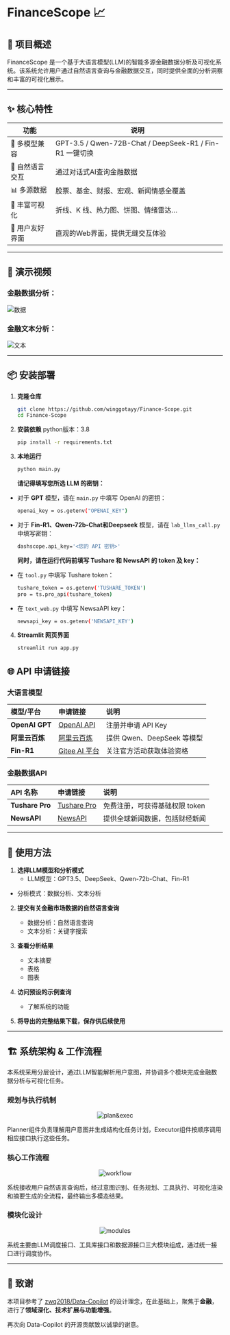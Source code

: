# FinanceScope 📈

## 🚀 项目概述

FinanceScope 是一个基于大语言模型(LLM)的智能多源金融数据分析及可视化系统。该系统允许用户通过自然语言查询与金融数据交互，同时提供全面的分析洞察和丰富的可视化展示。

---

## ✨ 核心特性

| 功能 | 说明 |
|------|------|
| 🤖 多模型兼容 | GPT-3.5 / Qwen-72B-Chat / DeepSeek-R1 / Fin-R1 一键切换 |
| 💬 自然语言交互 | 通过对话式AI查询金融数据
| 📊 多源数据 | 股票、基金、财报、宏观、新闻情感全覆盖 |
| 🎨 丰富可视化 | 折线、K 线、热力图、饼图、情绪雷达… |
| 🎯 用户友好界面 | 直观的Web界面，提供无缝交互体验 |

---

## 📸 演示视频

### 金融数据分析：
![数据](./demo1.gif) 

### 金融文本分析：
![文本](./demo2.gif) 

---

## 📦 安装部署

1. **克隆仓库**
    ```bash
    git clone https://github.com/winggotayy/Finance-Scope.git
    cd Finance-Scope
    ```

2. **安装依赖**
    python版本：3.8
    ```bash
    pip install -r requirements.txt
    ```

3. **本地运行**
    ```bash
    python main.py
    ```
    
    **请记得填写您所选 LLM 的密钥：**
  
- 对于 **GPT** 模型，请在 `main.py` 中填写 OpenAI 的密钥：
    ```bash
    openai_key = os.getenv("OPENAI_KEY")
    ```
    
- 对于 **Fin-R1、Qwen-72b-Chat和Deepseek** 模型，请在 `lab_llms_call.py` 中填写密钥：
    ```bash
    dashscope.api_key='<您的 API 密钥>'
    ```

    **同时，请在运行代码前填写 Tushare 和 NewsAPI 的 token 及 key：**

- 在 `tool.py` 中填写 Tushare token：  
    ```bash
    tushare_token = os.getenv('TUSHARE_TOKEN')
    pro = ts.pro_api(tushare_token)
    ```

- 在 `text_web.py` 中填写 NewsaAPI key：  
    ```bash
    newsapi_key = os.getenv('NEWSAPI_KEY')
    ```

4. **Streamlit 网页界面**
    ```bash
    streamlit run app.py
    ```

## 🌐 API 申请链接

### 大语言模型

| 模型/平台 | 申请链接 | 说明 |
|:---------|:---------|:-----|
| **OpenAI GPT** | [OpenAI API](https://platform.openai.com/) | 注册并申请 API Key |
| **阿里云百炼** | [阿里云百炼](https://bailian.console.aliyun.com/) | 提供 Qwen、DeepSeek 等模型 |
| **Fin-R1** | [Gitee AI 平台](https://ai.gitee.com/) | 关注官方活动获取体验资格 |

### 金融数据API

| API 名称 | 申请链接 | 说明 |
|:---------|:---------|:-----|
| **Tushare Pro** | [Tushare Pro](https://tushare.pro/) | 免费注册，可获得基础权限 token |
| **NewsAPI** | [NewsAPI](https://newsapi.org/) | 提供全球新闻数据，包括财经新闻 |

---

## 🎯 使用方法

1. **选择LLM模型和分析模式**
   - LLM模型：GPT3.5、DeepSeek、Qwen-72b-Chat、Fin-R1
  - 分析模式：数据分析、文本分析
  
2. **提交有关金融市场数据的自然语言查询**
   - 数据分析：自然语言查询
   - 文本分析：关键字搜索

3. **查看分析结果**
   - 文本摘要
   - 表格
   - 图表
  
4. **访问预设的示例查询**
   - 了解系统的功能
  
5. **将导出的完整结果下载，保存供后续使用**

---

## 🏗 系统架构 & 工作流程

本系统采用分层设计，通过LLM智能解析用户意图，并协调多个模块完成金融数据分析与可视化任务。

### 规划与执行机制
<div align="center">

![plan&exec](./figures/plan_n_exe_page-0001.jpg)

</div>

Planner组件负责理解用户意图并生成结构化任务计划，Executor组件按顺序调用相应接口执行这些任务。

### 核心工作流程
<div align="center">

![workflow](./figures/core-workflow_page-0001.jpg)

</div>

系统接收用户自然语言查询后，经过意图识别、任务规划、工具执行、可视化渲染和摘要生成的全流程，最终输出多模态结果。

### 模块化设计
<div align="center">

![modules](./figures/modules_page-0001.jpg)

</div>

系统主要由LLM调度接口、工具库接口和数据源接口三大模块组成，通过统一接口进行调度协作。

---

## 🙏 致谢

本项目参考了 [zwq2018/Data-Copilot](https://github.com/zwq2018/Data-Copilot) 的设计理念，在此基础上，聚焦于**金融**，进行了**领域深化、技术扩展与功能增强**。

再次向 Data-Copilot 的开源贡献致以诚挚的谢意。

